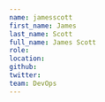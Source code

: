 ```yaml
---
name: jamesscott
first_name: James
last_name: Scott
full_name: James Scott
role: 
location:
github:
twitter:
team: DevOps
---
```

